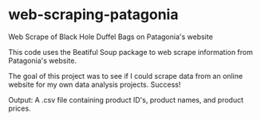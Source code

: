 # web-scraping-patagonia
Web Scrape of Black Hole Duffel Bags on Patagonia's website

This code uses the Beatiful Soup package to web scrape information from Patagonia's website.

The goal of this project was to see if I could scrape data from an online website for my own data analysis projects. Success!

Output: A .csv file containing product ID's, product names, and product prices.
